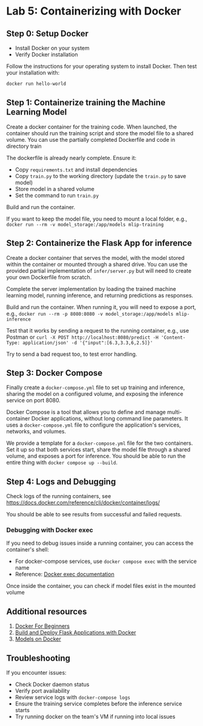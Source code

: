 # Lab 5: Containerizing with Docker


## Step 0: Setup Docker

- Install Docker on your system
- Verify Docker installation

Follow the instructions for your operating system to install Docker. Then test your installation with:

```bash
docker run hello-world
```

## Step 1: Containerize training the Machine Learning Model

Create a docker container for the training code. When launched, the container should run the training script and store the model file to a shared volume. You can use the partially completed Dockerfile and code in directory train

The dockerfile is already nearly complete. Ensure it:
- Copy `requirements.txt` and install dependencies
- Copy `train.py` to the working directory (update the `train.py` to save model)
- Store model in a shared volume
- Set the command to run `train.py`

Build and run the container.

If you want to keep the model file, you need to mount a local folder, e.g., `docker run --rm -v model_storage:/app/models mlip-training`

## Step 2: Containerize the Flask App for inference

Create a docker container that serves the model, with the model stored within the container or mounted through a shared drive. You can use the provided partial implementation of `infer/server.py` but will need to create your own Dockerfile from scratch.

Complete the server implementation by loading the trained machine learning model, running inference, and returning predictions as responses.

Build and run the container. When running it, you will need to expose a port, e.g., `docker run --rm -p 8080:8080 -v model_storage:/app/models mlip-inference`


Test that it works by sending a request to the running container, e.g., use Postman or `curl -X POST http://localhost:8080/predict -H 'Content-Type: application/json' -d '{"input":[6.3,3.3,6,2.5]}'`

Try to send a bad request too, to test error handling.

## Step 3: Docker Compose

Finally create a `docker-compose.yml` file to set up training and inference, sharing the model on a configured volume, and exposing the inference service on port 8080.

Docker Compose is a tool that allows you to define and manage multi-container Docker applications, without long command line parameters. It uses a `docker-compose.yml` file to configure the application's services, networks, and volumes. 

We provide a template for a `docker-compose.yml` file for the two containers. Set it up so that both services start, share the model file through a shared volume, and exposes a port for inference. You should be able to run the entire thing with `docker compose up --build`.


## Step 4: Logs and Debugging

Check logs of the running containers, see https://docs.docker.com/reference/cli/docker/container/logs/

You should be able to see results from successful and failed requests.

### Debugging with Docker exec

If you need to debug issues inside a running container, you can access the container's shell:

- For docker-compose services, use `docker compose exec` with the service name
- Reference: [Docker exec documentation](https://docs.docker.com/engine/reference/commandline/exec/)

Once inside the container, you can check if model files exist in the mounted volume


## Additional resources 
1. [Docker For Beginners](https://docker-curriculum.com/)
2. [Build and Deploy Flask Applications with Docker](https://www.digitalocean.com/community/tutorials/how-to-build-and-deploy-a-flask-application-using-docker-on-ubuntu-20-04)
3. [Models on Docker](https://towardsdatascience.com/build-and-run-a-docker-container-for-your-machine-learning-model-60209c2d7a7f)

## Troubleshooting

If you encounter issues:
- Check Docker daemon status
- Verify port availability
- Review service logs with `docker-compose logs`
- Ensure the training service completes before the inference service starts
- Try running docker on the team's VM if running into local issues


